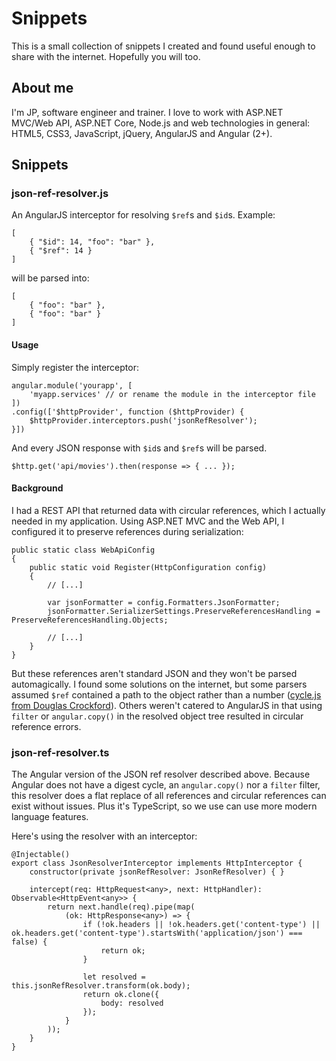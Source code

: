 # Snippets
This is a small collection of snippets I created and found useful enough to share with the internet. Hopefully you will too.

## About me
I'm JP, software engineer and trainer. I love to work with ASP.NET MVC/Web API, ASP.NET Core, Node.js and web technologies in general: HTML5, CSS3, JavaScript, jQuery, AngularJS and Angular (2+).


## Snippets

### json-ref-resolver.js

An AngularJS interceptor for resolving `$ref`s and `$id`s. Example:

```
[
	{ "$id": 14, "foo": "bar" },
	{ "$ref": 14 }
]
```
will be parsed into:
```
[
	{ "foo": "bar" },
	{ "foo": "bar" }
]
```

#### Usage
Simply register the interceptor:

```
angular.module('yourapp', [
	'myapp.services' // or rename the module in the interceptor file
])
.config(['$httpProvider', function ($httpProvider) {
	$httpProvider.interceptors.push('jsonRefResolver');
}])
```
And every JSON response with `$id`s and `$ref`s will be parsed.
```
$http.get('api/movies').then(response => { ... });
```

#### Background 
I had a REST API that returned data with circular references, which I actually needed in my application. Using ASP.NET MVC and the Web API, I configured it to preserve references during serialization:
```
public static class WebApiConfig
{
	public static void Register(HttpConfiguration config)
	{
		// [...]
		
		var jsonFormatter = config.Formatters.JsonFormatter;
		jsonFormatter.SerializerSettings.PreserveReferencesHandling = PreserveReferencesHandling.Objects;
		
		// [...]
	}
}
```
But these references aren't standard JSON and they won't be parsed automagically. I found some solutions on the internet, but some parsers assumed `$ref` contained a path to the object rather than a number ([cycle.js from Douglas Crockford](https://github.com/douglascrockford/JSON-js/blob/master/cycle.js)). Others weren't catered to AngularJS in that using `filter` or `angular.copy()` in the resolved object tree resulted in circular reference errors.

### json-ref-resolver.ts

The Angular version of the JSON ref resolver described above. Because Angular does not have a digest cycle, an `angular.copy()` nor a `filter` filter, this resolver does a flat replace of all references and circular references can exist without issues. Plus it's TypeScript, so we use can use more modern language features.

Here's using the resolver with an interceptor:

```
@Injectable()
export class JsonResolverInterceptor implements HttpInterceptor {
	constructor(private jsonRefResolver: JsonRefResolver) { }

	intercept(req: HttpRequest<any>, next: HttpHandler): Observable<HttpEvent<any>> {
		return next.handle(req).pipe(map(
			(ok: HttpResponse<any>) => {
				if (!ok.headers || !ok.headers.get('content-type') || ok.headers.get('content-type').startsWith('application/json') === false) {
					return ok;
				}

				let resolved = this.jsonRefResolver.transform(ok.body);
				return ok.clone({
					body: resolved
				});
			}
		));
	}
}
```
